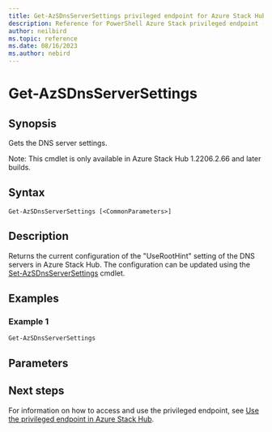 ```yaml
---
title: Get-AzSDnsServerSettings privileged endpoint for Azure Stack Hub
description: Reference for PowerShell Azure Stack privileged endpoint - Get-AzSDnsServerSettings
author: neilbird
ms.topic: reference
ms.date: 08/16/2023
ms.author: nebird
---
```


# Get-AzSDnsServerSettings

## Synopsis

Gets the DNS server settings.

Note: This cmdlet is only available in Azure Stack Hub 1.2206.2.66 and later builds.

## Syntax

```
Get-AzSDnsServerSettings [<CommonParameters>]
```

## Description

Returns the current configuration of the "UseRootHint" setting of the DNS servers in Azure Stack Hub. The configuration can be updated using the [Set-AzSDnsServerSettings](set-azsdnsserversettings.md) cmdlet.

## Examples

### Example 1

```
Get-AzSDnsServerSettings
```

## Parameters


## Next steps

For information on how to access and use the privileged endpoint, see [Use the privileged endpoint in Azure Stack Hub](../../operator/azure-stack-privileged-endpoint.md).
